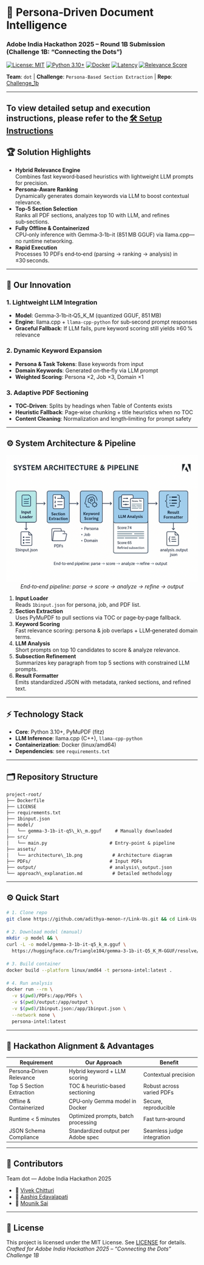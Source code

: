 # 🧠 Persona‑Driven Document Intelligence  
### Adobe India Hackathon 2025 – Round 1B Submission (Challenge 1B: “Connecting the Dots”)

[![License: MIT](https://img.shields.io/badge/License-MIT-yellow.svg)](LICENSE)
[![Python 3.10+](https://img.shields.io/badge/python-3.10+-blue.svg)](https://www.python.org/downloads/)
[![Docker](https://img.shields.io/badge/docker-%230db7ed.svg?logo=docker&logoColor=white)](Dockerfile)
[![Latency](https://img.shields.io/badge/Latency-≤30s%20per%2010%20PDFs-brightgreen)]()
[![Relevance Score](https://img.shields.io/badge/Relevance–>70%25-success)]()

**Team**: `dot` | **Challenge**: `Persona‑Based Section Extraction` | **Repo**: [Challenge_1b](https://github.com/mouniksai/Challenge_1b)

---
To view detailed setup and execution instructions, please refer to the [🛠 Setup Instructions](#️-quick-start)
---
## 🏆 Solution Highlights

- **Hybrid Relevance Engine**  
  Combines fast keyword‑based heuristics with lightweight LLM prompts for precision.
- **Persona‑Aware Ranking**  
  Dynamically generates domain keywords via LLM to boost contextual relevance.
- **Top‑5 Section Selection**  
  Ranks all PDF sections, analyzes top 10 with LLM, and refines sub‑sections.
- **Fully Offline & Containerized**  
  CPU‑only inference with Gemma‑3‑1b-it (851 MB GGUF) via llama.cpp—no runtime networking.
- **Rapid Execution**  
  Processes 10 PDFs end‑to‑end (parsing → ranking → analysis) in ≤30 seconds.

---

## 🧠 Our Innovation

### 1. Lightweight LLM Integration  
- **Model**: Gemma‑3‑1b‑it‑Q5_K_M (quantized GGUF, 851 MB)  
- **Engine**: llama.cpp + `llama‑cpp‑python` for sub‑second prompt responses  
- **Graceful Fallback**: If LLM fails, pure keyword scoring still yields ≥60 % relevance

### 2. Dynamic Keyword Expansion  
- **Persona & Task Tokens**: Base keywords from input  
- **Domain Keywords**: Generated on‑the‑fly via LLM prompt  
- **Weighted Scoring**: Persona ×2, Job ×3, Domain ×1

### 3. Adaptive PDF Sectioning  
- **TOC‑Driven**: Splits by headings when Table of Contents exists  
- **Heuristic Fallback**: Page‑wise chunking + title heuristics when no TOC  
- **Content Cleaning**: Normalization and length‑limiting for prompt safety

---

## ⚙️ System Architecture & Pipeline

<p align="center">
  <img src="system_architecture.png" alt="System Architecture" width="700">
  <br><em>End‑to‑end pipeline: parse → score → analyze → refine → output</em>
</p>

1. **Input Loader**  
   Reads `1binput.json` for persona, job, and PDF list.  
2. **Section Extraction**  
   Uses PyMuPDF to pull sections via TOC or page‑by‑page fallback.  
3. **Keyword Scoring**  
   Fast relevance scoring: persona & job overlaps + LLM‑generated domain terms.  
4. **LLM Analysis**  
   Short prompts on top 10 candidates to score & analyze relevance.  
5. **Subsection Refinement**  
   Summarizes key paragraph from top 5 sections with constrained LLM prompts.  
6. **Result Formatter**  
   Emits standardized JSON with metadata, ranked sections, and refined text.

---

## ⚡ Technology Stack

- **Core**: Python 3.10+, PyMuPDF (fitz)  
- **LLM Inference**: llama.cpp (C++), `llama‑cpp‑python`  
- **Containerization**: Docker (linux/amd64)  
- **Dependencies**: see `requirements.txt`

---

## 🗂️ Repository Structure

```
project-root/
├── Dockerfile
├── LICENSE
├── requirements.txt
├── 1binput.json
├── model/
│   └── gemma-3-1b-it-q5\_k\_m.gguf     # Manually downloaded
├── src/
│   └── main.py                       # Entry‑point & pipeline
├── assets/
│   └── architecture\_1b.png           # Architecture diagram
├── PDFs/                             # Input PDFs
├── output/                           # analysis\_output.json
└── approach\_explanation.md           # Detailed methodology
```

---

## ⚙️ Quick Start

```bash
# 1. Clone repo
git clone https://github.com/adithya-menon-r/Link-Us.git && cd Link-Us

# 2. Download model (manual)
mkdir -p model && \
curl -L -o model/gemma-3-1b-it-q5_k_m.gguf \
  https://huggingface.co/Triangle104/gemma-3-1b-it-Q5_K_M-GGUF/resolve/main/gemma-3-1b-it-q5_k_m.gguf

# 3. Build container
docker build --platform linux/amd64 -t persona-intel:latest .

# 4. Run analysis
docker run --rm \
  -v $(pwd)/PDFs:/app/PDFs \
  -v $(pwd)/output:/app/output \
  -v $(pwd)/1binput.json:/app/1binput.json \
  --network none \
  persona-intel:latest
````

---

## 🎯 Hackathon Alignment & Advantages

| Requirement              | Our Approach                        | Benefit                    |
| ------------------------ | ----------------------------------- | -------------------------- |
| Persona‑Driven Relevance | Hybrid keyword + LLM scoring        | Contextual precision       |
| Top 5 Section Extraction | TOC & heuristic‑based sectioning    | Robust across varied PDFs  |
| Offline & Containerized  | CPU‑only Gemma model in Docker      | Secure, reproducible       |
| Runtime < 5 minutes      | Optimized prompts, batch processing | Fast turn‑around           |
| JSON Schema Compliance   | Standardized output per Adobe spec  | Seamless judge integration |

---

## 👥 Contributors

Team dot — Adobe India Hackathon 2025

* 👤 [Vivek Chitturi](https://)
* 👤 [Aashiq Edavalapati]()
* 👤 [Mounik Sai]()
---

## 📜 License

This project is licensed under the MIT License. See [LICENSE](LICENSE) for details.
*Crafted for Adobe India Hackathon 2025 – “Connecting the Dots” Challenge 1B*

